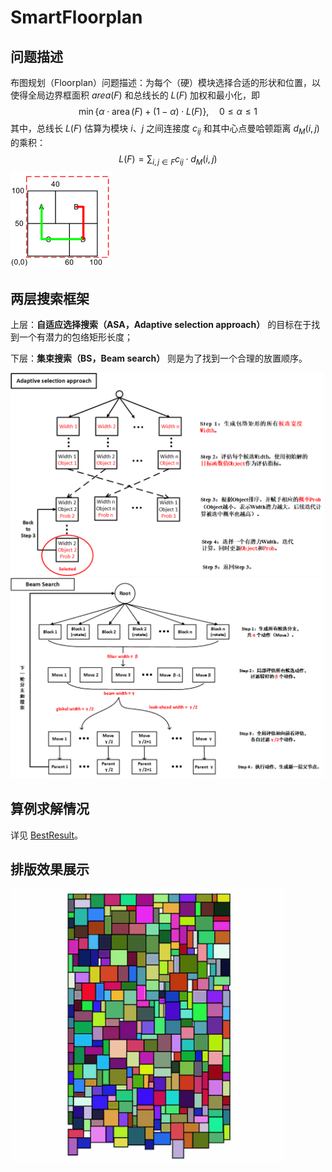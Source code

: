 # SmartFloorplan

## 问题描述

布图规划（Floorplan）问题描述：为每个（硬）模块选择合适的形状和位置，以使得全局边界框面积 $area(F)$ 和总线长的 $L(F)$ 加权和最小化，即
$$
\min \{\alpha \cdot \operatorname{area}(F) + (1-\alpha) \cdot L(F)\}, \quad 0 \leq \alpha \leq 1
$$
其中，总线长 $L(F)$ 估算为模块 $i$、$j$ 之间连接度 $c_{ij}$ 和其中心点曼哈顿距离 $d_M(i,j)$ 的乘积：
$$
L(F)=\sum_{i, j \in F} c_{i j} \cdot d_{M}(i, j)
$$
<img src="img/description.png" alt="description" style="zoom: 50%;" />

## 两层搜索框架

上层：**自适应选择搜索（ASA，Adaptive selection approach）** 的目标在于找到一个有潜力的包络矩形长度；

下层：**集束搜索（BS，Beam search）** 则是为了找到一个合理的放置顺序。

<img src="img/asa.png" alt="asa" style="zoom: 49%;" />    <img src="img/beamsearch.png" alt="beam search" style="zoom: 49%;" />

## 算例求解情况

详见 [BestResult](Deploy/BestResult.md)。

## 排版效果展示

![vis](img/vis.gif)

